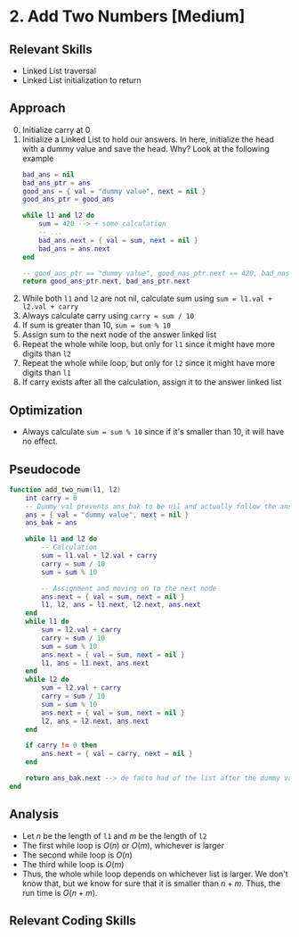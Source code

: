 # 2. Add Two Numbers [Medium]

## Relevant Skills

- Linked List traversal
- Linked List initialization to return

## Approach

0. Initialize carry at 0
0. Initialize a Linked List to hold our answers. In here, initialize the head with a dummy value and save the head. Why? Look at the following example
    ```lua
    bad_ans = nil
    bad_ans_ptr = ans
    good_ans = { val = "dummy value", next = nil }
    good_ans_ptr = good_ans

    while l1 and l2 do
        sum = 420 --> + some calculation
        -- ...
        bad_ans.next = { val = sum, next = nil }
        bad_ans = ans.next
    end

    -- good_ans_ptr == "dummy value", good_nas_ptr.next == 420, bad_nas_ptr == nil, bad_ans_ptr.next == nightmare
    return good_ans_ptr.next, bad_ans_ptr.next
    ```
0. While both `l1` and `l2` are not nil, calculate sum using `sum = l1.val + l2.val + carry`
0. Always calculate carry using `carry = sum / 10`
0. If sum is greater than 10, `sum = sum % 10`
0. Assign sum to the next node of the answer linked list
0. Repeat the whole while loop, but only for `l1` since it might have more digits than `l2`
0. Repeat the whole while loop, but only for `l2` since it might have more digits than `l1`
0. If carry exists after all the calculation, assign it to the answer linked list

## Optimization

- Always calculate `sum = sum % 10` since if it's smaller than 10, it will have no effect.

## Pseudocode

```lua
function add_two_num(l1, l2)
    int carry = 0
    -- Dummy val prevents ans_bak to be nil and actually follow the ans linked list
    ans = { val = "dummy value", next = nil }
    ans_bak = ans

    while l1 and l2 do
        -- Calculation
        sum = l1.val + l2.val + carry
        carry = sum / 10
        sum = sum % 10

        -- Assignment and moving on to the next node
        ans.next = { val = sum, next = nil }
        l1, l2, ans = l1.next, l2.next, ans.next
    end
    while l1 do
        sum = l2.val + carry
        carry = sum / 10
        sum = sum % 10
        ans.next = { val = sum, next = nil }
        l1, ans = l1.next, ans.next
    end
    while l2 do
        sum = l2.val + carry
        carry = sum / 10
        sum = sum % 10
        ans.next = { val = sum, next = nil }
        l2, ans = l2.next, ans.next
    end

    if carry != 0 then
        ans.next = { val = carry, next = nil }
    end

    return ans_bak.next --> de facto had of the list after the dummy val
end
```

## Analysis

- Let $n$ be the length of `l1` and $m$ be the length of `l2`
- The first while loop is $O(n)$ or $O(m)$, whichever is larger
- The second while loop is $O(n)$
- The third while loop is $O(m)$
- Thus, the whole while loop depends on whichever list is larger.
    We don't know that, but we know for sure that it is smaller than $n + m$.
    Thus, the run time is $O(n + m)$.

## Relevant Coding Skills


